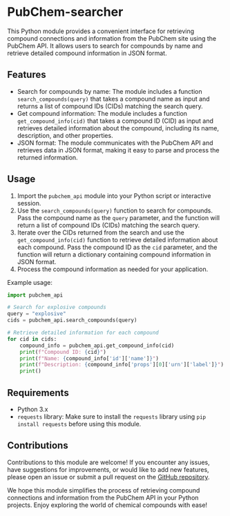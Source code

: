 # PubChem-searcher

This Python module provides a convenient interface for retrieving compound connections and information from the PubChem site using the PubChem API. It allows users to search for compounds by name and retrieve detailed compound information in JSON format.

## Features

- Search for compounds by name: The module includes a function `search_compounds(query)` that takes a compound name as input and returns a list of compound IDs (CIDs) matching the search query.
- Get compound information: The module includes a function `get_compound_info(cid)` that takes a compound ID (CID) as input and retrieves detailed information about the compound, including its name, description, and other properties.
- JSON format: The module communicates with the PubChem API and retrieves data in JSON format, making it easy to parse and process the returned information.

## Usage

1. Import the `pubchem_api` module into your Python script or interactive session.
2. Use the `search_compounds(query)` function to search for compounds. Pass the compound name as the `query` parameter, and the function will return a list of compound IDs (CIDs) matching the search query.
3. Iterate over the CIDs returned from the search and use the `get_compound_info(cid)` function to retrieve detailed information about each compound. Pass the compound ID as the `cid` parameter, and the function will return a dictionary containing compound information in JSON format.
4. Process the compound information as needed for your application.

Example usage:

```python
import pubchem_api

# Search for explosive compounds
query = "explosive"
cids = pubchem_api.search_compounds(query)

# Retrieve detailed information for each compound
for cid in cids:
    compound_info = pubchem_api.get_compound_info(cid)
    print(f"Compound ID: {cid}")
    print(f"Name: {compound_info['id']['name']}")
    print(f"Description: {compound_info['props'][0]['urn']['label']}")
    print()
```

## Requirements

- Python 3.x
- `requests` library: Make sure to install the `requests` library using `pip install requests` before using this module.

## Contributions

Contributions to this module are welcome! If you encounter any issues, have suggestions for improvements, or would like to add new features, please open an issue or submit a pull request on the [GitHub repository](https://github.com/your-repo-link).

We hope this module simplifies the process of retrieving compound connections and information from the PubChem API in your Python projects. Enjoy exploring the world of chemical compounds with ease!
